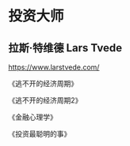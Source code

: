 # 投资大师

## 拉斯·特维德 Lars Tvede

https://www.larstvede.com/

《逃不开的经济周期》

《逃不开的经济周期2》

《金融心理学》

《投资最聪明的事》